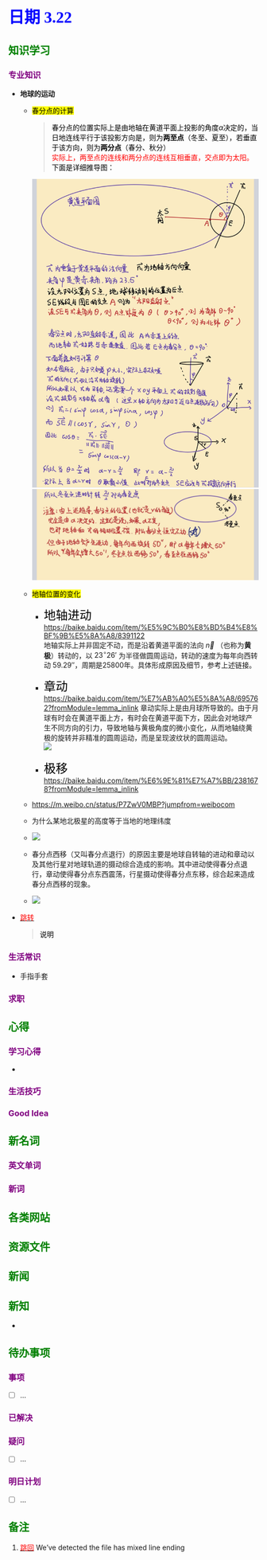 ## <font color = blue face=楷体 size=6>日期 3.22</font>

## <font color = green>知识学习 </font>
### <font color = purple>专业知识 </font>
+ **地球的运动**
	 + <mark> 春分点的计算</mark>
		 ><font color =o>春分点的位置实际上是由地轴在黄道平面上投影的角度$\alpha$决定的，当日地连线平行于该投影方向是，则为**两至点**（冬至、夏至），若垂直于该方向，则为**两分点**（春分、秋分）</font><br/> <font color = red>实际上，两至点的连线和两分点的连线互相垂直，交点即为太阳。</font>
		 <font color =o> 下面是详细推导图：</font>
	
		<img src ="../picture/3.22/IMG_20250322_122822.jpg" width =550>
		<img src =../picture/3.22/IMG_20250322_124318.jpg width =550>
	
	 + <mark>地轴位置的变化</mark>
	 
		 + <font color = o face = 楷体 size =5>地轴进动</font>
			 https://baike.baidu.com/item/%E5%9C%B0%E8%BD%B4%E8%BF%9B%E5%8A%A8/8391122  
			 地轴实际上并非固定不动，而是沿着黄道平面的法向 $\vec{n}$ （也称为**黄极**）转动的，以 $23^{\circ}26'$ 为半径做圆周运动，转动的速度为每年向西转动 $59.29''$，周期是25800年。具体形成原因及细节，参考上述链接。
			 
		 + <font color = o face = 楷体 size =5>章动</font>  
			 https://baike.baidu.com/item/%E7%AB%A0%E5%8A%A8/695762?fromModule=lemma_inlink 
			 章动实际上是由月球所导致的。由于月球有时会在黄道平面上方，有时会在黄道平面下方，因此会对地球产生不同方向的引力，导致地轴与黄极角度的微小变化，从而地轴绕黄极的旋转并非精准的圆周运动，而是呈现波纹状的圆周运动。  
			 <img src ="https://bkimg.cdn.bcebos.com/pic/d50735fae6cd7b89bbf0bb2b042442a7d8330efd?x-bce-process=image/format,f_auto/resize,m_lfit,limit_1,h_407">
			 
		 + <font color = o face = 楷体 size =5>极移</font>
			https://baike.baidu.com/item/%E6%9E%81%E7%A7%BB/2381678?fromModule=lemma_inlink  
			

	 + https://m.weibo.cn/status/P7ZwV0MBP?jumpfrom=weibocom
	 +  为什么某地北极星的高度等于当地的地理纬度
	 + <img src="https://tiku-data.cdn.bcebos.com/originalpic/2dd2db0f6f37f3d29eeb27559ac1f7ac.jpg?auth_key=2366741361-0-0-0a808b16a3417ab15fde145812e1ab6e">
	 + 春分点西移（又叫春分点退行）的原因主要是地球自转轴的进动和章动以及其他行星对地球轨道的摄动综合造成的影响。其中进动使得春分点退行，章动使得春分点东西震荡，行星摄动使得春分点东移，综合起来造成春分点西移的现象。
	 + <img src="https://iknow-pic.cdn.bcebos.com/2f738bd4b31c87010905dadc297f9e2f0708ff5d?x-bce-process=image%2Fresize%2Cm_lfit%2Cw_600%2Ch_800%2Climit_1%2Fquality%2Cq_85%2Fformat%2Cf_auto">


+ 
	<a id = "01-1">  [<font color = red>跳转</font>](#01-2)
   > <font color = o> 说明 </font>
### <font color = purple>生活常识 </font>
+ 手指手套
### <font color = purple>求职 </font>



## <font color = green>心得 </font>
### <font color = purple>学习心得 </font>
+ 
### <font color = purple>生活技巧 </font>

### <font color = purple>Good Idea </font>



## <font color = green>新名词 </font>
### <font color = purple>英文单词 </font>
### <font color = purple>新词 </font>



## <font color = green>各类网站 </font>


## <font color = green>资源文件 </font>


## <font color = green>新闻 </font>


## <font color = green>新知 </font>
+ 

## <font color = green>待办事项 </font>
### <font color = purple>事项 </font>
- [ ] ...
### <font color = purple>已解决 </font>
### <font color = purple>疑问 </font>
- [ ] ...
### <font color = purple>明日计划 </font>
- [ ] ...


## <font color = green>备注 </font>
  1. <a id ="01-2">[<font color = red>跳回</font>](#01-1)
We’ve detected the file has mixed line ending
<!--stackedit_data:
eyJoaXN0b3J5IjpbLTE0NDM1MjUwODgsLTE1NDIxNjQ1ODQsMT
A2OTY2Mjk3NSwxNjkyNzE0NjE3LC0zMzA2Nzk3OTIsODU5OTMy
MTU0LC0xOTYwNTEzMjI0LDc1NDg2Njc3MywtMTk2MDUxMzIyNC
wtNjk4MTc1NTIxLDEyMTY1NzYzMzEsLTkzNjI1MTM1MCwtMTMx
NDc4Nzg2NCwtMTA2NDQzODA1OCw3MTExMjQxNDcsMTQ4NTE0Nz
A2Nyw4MDA4NjE4NTIsNDk4Mjg2NDM5XX0=
-->